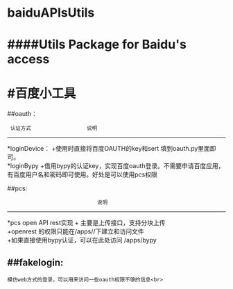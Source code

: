 # baiduAPIsUtils
####Utils Package for Baidu's access
===============
#百度小工具
==========
##oauth：

     认证方式                  说明
----------------------------------------
 *loginDevice：   +使用时直接将百度OAUTH的key和sert 填到oauth.py里面即可。<br>
 *loginBypy       +借用bypy的认证key，实现百度oauth登录。不需要申请百度应用，有百度用户名和密码即可使用。好处是可以使用pcs权限<br>


##pcs:


                                 说明
-------------
*pcs open API rest实现       + 主要是上传接口，支持分块上传<br>
                             +openrest 的权限只能在/apps/<your application>/下建立和访问文件<br>
                             +如果直接使用bypy认证，可以在此处访问 /apps/bypy<br>


##fakelogin:
-------------
    模仿web方式的登录，可以用来访问一些oauth权限不够的信息<br>


